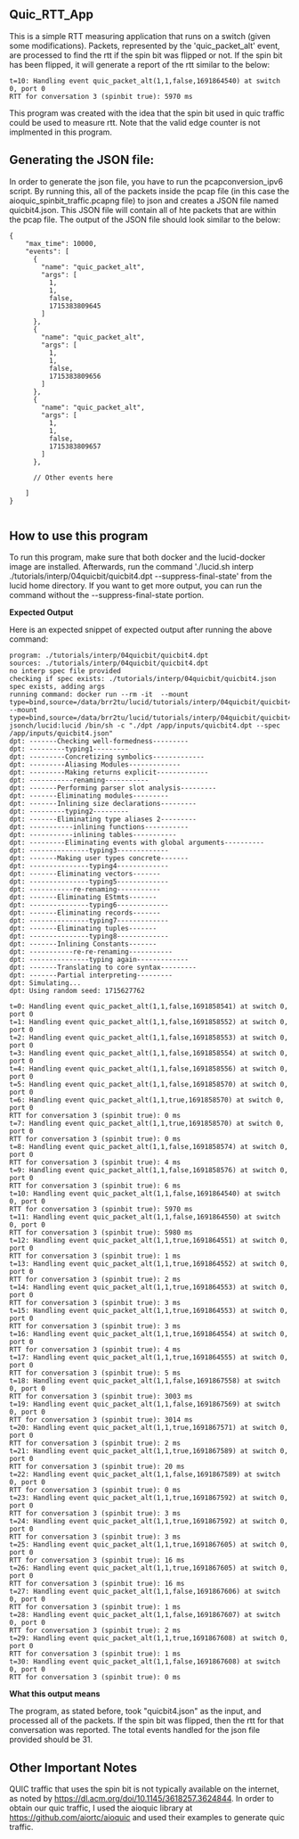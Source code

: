 ## Quic_RTT_App

This is a simple RTT measuring application that runs on a switch (given some modifications). Packets, represented by the 'quic_packet_alt' event, are processed to find the rtt if the spin bit was flipped or not. If the spin bit has been flipped, it will generate a report of the rtt similar to the below:

```
t=10: Handling event quic_packet_alt(1,1,false,1691864540) at switch 0, port 0
RTT for conversation 3 (spinbit true): 5970 ms
```
This program was created with the idea that the spin bit used in quic traffic could be used to measure rtt. Note that the valid edge counter is not implmented in this program. 

## Generating the JSON file:

In order to generate the json file, you have to run the pcapconversion_ipv6 script. By running this, all of the packets inside the pcap file (in this case the aioquic_spinbit_traffic.pcapng file) to json and creates a JSON file named quicbit4.json. This JSON file will contain all of hte packets that are within the pcap file. The output of the JSON file should look similar to the below:


```
{
    "max_time": 10000,
    "events": [
      {
        "name": "quic_packet_alt",
        "args": [
          1,
          1,
          false,
          1715383809645
        ]
      },
      {
        "name": "quic_packet_alt",
        "args": [
          1,
          1,
          false,
          1715383809656
        ]
      },
      {
        "name": "quic_packet_alt",
        "args": [
          1,
          1,
          false,
          1715383809657
        ]
      },

      // Other events here

    ]
}


```

## How to use this program

To run this program, make sure that both docker and the lucid-docker image are installed. Afterwards, run the command './lucid.sh interp ./tutorials/interp/04quicbit/quicbit4.dpt --suppress-final-state' from the lucid home directory. If you want to get more output, you can run the command without the --suppress-final-state portion. 

**Expected Output**

Here is an expected snippet of expected output after running the above command:

```
program: ./tutorials/interp/04quicbit/quicbit4.dpt
sources: ./tutorials/interp/04quicbit/quicbit4.dpt
no interp spec file provided
checking if spec exists: ./tutorials/interp/04quicbit/quicbit4.json
spec exists, adding args
running command: docker run --rm -it  --mount type=bind,source=/data/brr2tu/lucid/tutorials/interp/04quicbit/quicbit4.dpt,target=/app/inputs/quicbit4.dpt --mount type=bind,source=/data/brr2tu/lucid/tutorials/interp/04quicbit/quicbit4.json,target=/app/inputs/quicbit4.json jsonch/lucid:lucid /bin/sh -c "./dpt /app/inputs/quicbit4.dpt --spec /app/inputs/quicbit4.json"
dpt: -------Checking well-formedness---------
dpt: ---------typing1---------
dpt: ---------Concretizing symbolics-------------
dpt: ---------Aliasing Modules-------------
dpt: ---------Making returns explicit-------------
dpt: -----------renaming-----------
dpt: -------Performing parser slot analysis---------
dpt: -------Eliminating modules---------
dpt: -------Inlining size declarations---------
dpt: ---------typing2---------
dpt: -------Eliminating type aliases 2---------
dpt: -----------inlining functions-----------
dpt: -----------inlining tables-----------
dpt: ---------Eliminating events with global arguments----------
dpt: ---------------typing3-------------
dpt: -------Making user types concrete-------
dpt: ---------------typing4-------------
dpt: -------Eliminating vectors-------
dpt: ---------------typing5-------------
dpt: -----------re-renaming-----------
dpt: -------Eliminating EStmts-------
dpt: ---------------typing6-------------
dpt: -------Eliminating records-------
dpt: ---------------typing7-------------
dpt: -------Eliminating tuples-------
dpt: ---------------typing8-------------
dpt: -------Inlining Constants-------
dpt: -----------re-re-renaming-----------
dpt: ---------------typing again-------------
dpt: -------Translating to core syntax---------
dpt: -------Partial interpreting---------
dpt: Simulating...
dpt: Using random seed: 1715627762

t=0: Handling event quic_packet_alt(1,1,false,1691858541) at switch 0, port 0
t=1: Handling event quic_packet_alt(1,1,false,1691858552) at switch 0, port 0
t=2: Handling event quic_packet_alt(1,1,false,1691858553) at switch 0, port 0
t=3: Handling event quic_packet_alt(1,1,false,1691858554) at switch 0, port 0
t=4: Handling event quic_packet_alt(1,1,false,1691858556) at switch 0, port 0
t=5: Handling event quic_packet_alt(1,1,false,1691858570) at switch 0, port 0
t=6: Handling event quic_packet_alt(1,1,true,1691858570) at switch 0, port 0
RTT for conversation 3 (spinbit true): 0 ms
t=7: Handling event quic_packet_alt(1,1,true,1691858570) at switch 0, port 0
RTT for conversation 3 (spinbit true): 0 ms
t=8: Handling event quic_packet_alt(1,1,false,1691858574) at switch 0, port 0
RTT for conversation 3 (spinbit true): 4 ms
t=9: Handling event quic_packet_alt(1,1,false,1691858576) at switch 0, port 0
RTT for conversation 3 (spinbit true): 6 ms
t=10: Handling event quic_packet_alt(1,1,false,1691864540) at switch 0, port 0
RTT for conversation 3 (spinbit true): 5970 ms
t=11: Handling event quic_packet_alt(1,1,false,1691864550) at switch 0, port 0
RTT for conversation 3 (spinbit true): 5980 ms
t=12: Handling event quic_packet_alt(1,1,true,1691864551) at switch 0, port 0
RTT for conversation 3 (spinbit true): 1 ms
t=13: Handling event quic_packet_alt(1,1,true,1691864552) at switch 0, port 0
RTT for conversation 3 (spinbit true): 2 ms
t=14: Handling event quic_packet_alt(1,1,true,1691864553) at switch 0, port 0
RTT for conversation 3 (spinbit true): 3 ms
t=15: Handling event quic_packet_alt(1,1,true,1691864553) at switch 0, port 0
RTT for conversation 3 (spinbit true): 3 ms
t=16: Handling event quic_packet_alt(1,1,true,1691864554) at switch 0, port 0
RTT for conversation 3 (spinbit true): 4 ms
t=17: Handling event quic_packet_alt(1,1,true,1691864555) at switch 0, port 0
RTT for conversation 3 (spinbit true): 5 ms
t=18: Handling event quic_packet_alt(1,1,false,1691867558) at switch 0, port 0
RTT for conversation 3 (spinbit true): 3003 ms
t=19: Handling event quic_packet_alt(1,1,false,1691867569) at switch 0, port 0
RTT for conversation 3 (spinbit true): 3014 ms
t=20: Handling event quic_packet_alt(1,1,true,1691867571) at switch 0, port 0
RTT for conversation 3 (spinbit true): 2 ms
t=21: Handling event quic_packet_alt(1,1,true,1691867589) at switch 0, port 0
RTT for conversation 3 (spinbit true): 20 ms
t=22: Handling event quic_packet_alt(1,1,false,1691867589) at switch 0, port 0
RTT for conversation 3 (spinbit true): 0 ms
t=23: Handling event quic_packet_alt(1,1,true,1691867592) at switch 0, port 0
RTT for conversation 3 (spinbit true): 3 ms
t=24: Handling event quic_packet_alt(1,1,true,1691867592) at switch 0, port 0
RTT for conversation 3 (spinbit true): 3 ms
t=25: Handling event quic_packet_alt(1,1,true,1691867605) at switch 0, port 0
RTT for conversation 3 (spinbit true): 16 ms
t=26: Handling event quic_packet_alt(1,1,true,1691867605) at switch 0, port 0
RTT for conversation 3 (spinbit true): 16 ms
t=27: Handling event quic_packet_alt(1,1,false,1691867606) at switch 0, port 0
RTT for conversation 3 (spinbit true): 1 ms
t=28: Handling event quic_packet_alt(1,1,false,1691867607) at switch 0, port 0
RTT for conversation 3 (spinbit true): 2 ms
t=29: Handling event quic_packet_alt(1,1,true,1691867608) at switch 0, port 0
RTT for conversation 3 (spinbit true): 1 ms
t=30: Handling event quic_packet_alt(1,1,false,1691867608) at switch 0, port 0
RTT for conversation 3 (spinbit true): 0 ms

```

**What this output means**

The program, as stated before, took "quicbit4.json" as the input, and processed all of the packets. If the spin bit was flipped, then the rtt for that conversation was reported. The total events handled for the json file provided should be 31. 


## Other Important Notes 

QUIC traffic that uses the spin bit is not typically available on the internet, as noted by https://dl.acm.org/doi/10.1145/3618257.3624844. In order to obtain our quic traffic, I used the aioquic library at https://github.com/aiortc/aioquic and used their examples to generate quic traffic.




